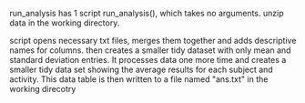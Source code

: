run_analysis has 1 script run_analysis(), which takes no arguments. unzip 
data in the working directory.

script opens necessary txt files, merges them together and adds descriptive
names for columns. then creates a smaller tidy dataset with only mean and
 standard deviation entries.
It processes data one more time and creates a smaller tidy data set showing the
average results for each subject and activity. This data table is then written
to a file named "ans.txt" in the working direcotry
